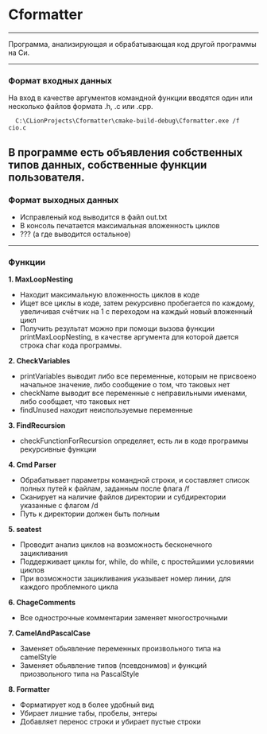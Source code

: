 # Cformatter
___
 Программа, анализирующая и обрабатывающая код другой программы на Си.

---
### Формат входных данных

 На вход в качестве аргументов командной функции вводятся один или несколько файлов формата .h, .c или .cpp.
```
  C:\CLionProjects\Cformatter\cmake-build-debug\Cformatter.exe /f cio.c
```
 В программе есть объявления собственных типов данных, собственные функции пользователя.
---
### Формат выходных данных
* Исправленый код выводится в файл out.txt
* В консоль печатается максимальная вложенность циклов
* ??? (а где выводится остальное)
---
### Функции

**1. MaxLoopNesting**
- Находит максимальную вложенность циклов в коде
- Ищет все циклы в коде, затем рекурсивно пробегается по каждому, увеличивая счётчик на 1 с переходом на каждый новый вложенный цикл
- Получить результат можно при помощи вызова функции printMaxLoopNesting, в качестве аргумента для которой дается строка char кода программы.

**2. CheckVariables**
* printVariables выводит либо все переменные, которым не присвоено начальное значение, либо сообщение о том, что таковых нет
* checkName выводит все переменные с неправильными именами, либо сообщает, что таковых нет
* findUnused находит неиспользуемые переменные

**3. FindRecursion**
* checkFunctionForRecursion определяет, есть ли в коде программы рекурсивные функции

**4. Cmd Parser**
* Обрабатывает параметры командной строки, и составляет список полных путей к файлам, заданным после флага /f
* Сканирует на наличие файлов директории и субдиректории указанные с флагом /d
* Путь к директории должен быть полным

**5. seatest**
* Проводит анализ циклов на возможность бесконечного зацикливания
* Поддерживает циклы for, while, do while, с простейшими условиями циклов
* При возможности зацикливания указывает номер линии, для каждого проблемного цикла

**6. ChageComments**
* Все однострочные комментарии заменяет многострочными 

**7. CamelAndPascalCase**
* Заменяет обьявление переменных произвольного типа на camelStyle
* Заменяет обьявление типов (псевдонимов) и функций приозвольного типа на PascalStyle

**8. Formatter**
* Форматирует код в более удобный вид
* Убирает лишние табы, пробелы, энтеры
* Добавляет перенос строки и убирает пустые строки
  



